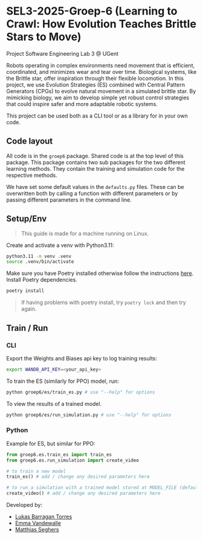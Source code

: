 # SEL3-2025-Groep-6 (Learning to Crawl: How Evolution Teaches Brittle Stars to Move)

Project Software Engineering Lab 3 @ UGent


Robots operating in complex environments need movement that is efficient, coordinated, and minimizes
wear and tear over time. Biological systems, like the Brittle star, offer inspiration through their
flexible locomotion. In this project, we use Evolution Strategies (ES) combined with Central Pattern
Generators (CPGs) to evolve natural movement in a simulated brittle star. By mimicking biology, we aim
to develop simple yet robust control strategies that could inspire safer and more adaptable robotic
systems.

This project can be used both as a CLI tool or as a library for in your own code.

## Code layout

All code is in the `groep6` package.
Shared code is at the top level of this package.
This package contains two sub packages for the two different learning methods. They contain the training and simulation code for the respective methods.

We have set some default values in the `defaults.py` files. These can be overwritten both by calling a function
with different parameters or by passing different parameters in the command line.


## Setup/Env
> This guide is made for a machine running on Linux.

Create and activate a venv with Python3.11:

```bash
python3.11 -m venv .venv
source .venv/bin/activate
```

Make sure you have Poetry installed otherwise follow the instructions [here](https://python-poetry.org/docs/#installation).
Install Poetry dependencies.

```bash
poetry install
```
> If having problems with poetry install, try `poetry lock` and then try again.


## Train / Run
### CLI
Export the Weights and Biases api key to log training results:

```bash
export WANDB_API_KEY=<your_api_key>
```

To train the ES (similarly for PPO) model, run: 

```bash
python groep6/es/train_es.py # use "--help" for options
```

To view the results of a trained model.

```bash
python groep6/es/run_simulation.py # use "--help" for options
```

### Python

Example for ES, but similar for PPO:

```python
from groep6.es.train_es import train_es
from groep6.es.run_simulation import create_video

# to train a new model
train_es() # add / change any desired parameters here

# to run a simulation with a trained model stored at MODEL_FILE (default saving location of train_es)
create_video() # add / change any desired parameters here
```

Developed by:
- [Lukas Barragan Torres](https://github.com/lbarraga)
- [Emma Vandewalle](https://github.com/EmmaVandewalle)
- [Matthias Seghers](https://github.com/matt01y)


